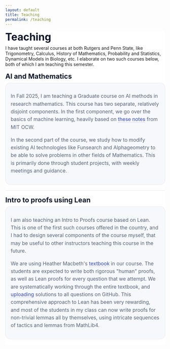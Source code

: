 ```yaml
---
layout: default
title: Teaching
permalink: /teaching
---
```


<section id="teaching" class="res">

  <h1 class="res__title">Teaching</h1>
  I have taught several courses at both Rutgers and Penn State, like Trigonometry, Calculus, History of Mathematics, Probability and Statistics, Dynamical Models in Biology, etc. I elaborate on two such courses below, both of which I am teaching this semester. 

  <!-- ===== AI for Mathematics ===== -->
  <article class="card">
    <h2 class="card__title">AI and Mathematics</h2>
    <div class="card__body">
      <p>In Fall 2025, I am teaching a Graduate course on AI methods in research mathematics. This course has two separate, relatively disjoint components. In the first component, we go over the basics of machine learning, heavily based on <a href = "https://ocw.mit.edu/courses/6-867-machine-learning-fall-2006/pages/lecture-notes/">these notes</a> from MIT OCW. </p>
      <p> In the second part of the course, we study how to modify existing AI technologies like Funsearch and Alphageometry to be able to solve problems in other fields of Mathematics. This is primarily done through student projects, with weekly meetings and guidance.</p>
    </div>
  </article>

  <!-- ===== Geometric analysis & conformal geometry ===== -->
  <article class="card">
    <h2 class="card__title">Intro to proofs using Lean</h2>
    <div class="card__body">
      <p>I am also teaching an Intro to Proofs course based on Lean. This is one of the first such courses offered in the country, and I had to design several components of the course myself, that may be useful to other instructors teaching this course in the future.</p>
      <p>We are using Heather Macbeth's <a href= "https://hrmacbeth.github.io/math2001/">textbook</a> in our course. The students are expected to write both rigorous "human" proofs, as well as Lean proofs for every question that we attempt. We are systematically working through the entire textbook, and <a href="https://github.com/ayushkhaitanrutgers/Intro-to-proofs">uploading</a> solutions to all questions on GitHub. This comprehensive approach to Lean has been very rewarding, and most of the students in my class can now write proofs for non-trivial lemmas all by themselves, using intricate sequences of tactics and lemmas from MathLib4.</p>
    </div>
  </article>

</section>

<style>
  :root{
    --bg: #ffffff;
    --ink: #0f172a;
    --mute: #475569;
    --soft: #55627a;
    --line: #e6e8ee;
    --chip: #f7f8fc;
    --r: 14px;
  }

  .res{ background: var(--bg); max-width: 900px; }
  .res__title{ margin: 0 0 6px 0; font-size: 2rem; line-height: 1.2; color: var(--ink); }

  .card{ padding: 16px 0 18px 0; border-top: 1px solid var(--line); }
  .card:first-of-type{ border-top: 0; }

  .card__title{ margin: 0 0 8px 0; font-size: 1.35rem; font-weight: 650; color: var(--ink); }

  .card__body{
    background: var(--chip);
    border: 1px solid var(--line);
    border-radius: var(--r);
    padding: 14px 16px;
    color: var(--soft);
    font-size: 0.98rem;
    line-height: 1.55;
  }

  .card__body a{
    color: #3347c2;
    text-decoration: none;
    border-bottom: 1px dotted rgba(51,71,194,.35);
  }
  .card__body a:hover{ border-bottom-color: transparent; }

  @media (max-width: 640px){
    .card__title{ font-size: 1.2rem; }
    .card__body{ font-size: 0.96rem; }
  }
</style>

